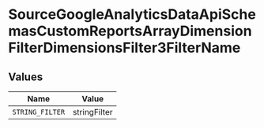 # SourceGoogleAnalyticsDataApiSchemasCustomReportsArrayDimensionFilterDimensionsFilter3FilterName


## Values

| Name            | Value           |
| --------------- | --------------- |
| `STRING_FILTER` | stringFilter    |